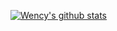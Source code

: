 [![Wency's github stats](https://github-readme-stats.vercel.app/api?username=deadmantfa)](https://github.com/anuraghazra/github-readme-stats)
